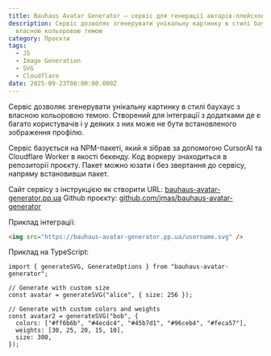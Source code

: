 ```yaml
---
title: Bauhaus Avatar Generator – сервіс для генерації автарів-плейсхолдерів
description: Сервіс дозволяє згенерувати унікальну картинку в стилі баухаус з
  власною кольоровою темою
category: Проєкти
tags:
  - JS
  - Image Generation
  - SVG
  - Cloudflare
date: 2025-09-23T00:00:00.000Z
---
```

Сервіс дозволяє згенерувати унікальну картинку в стилі баухаус з власною кольоровою темою. Створений для інтеграції з додатками де є багато користувачів і у деяких з них може не бути встановленого зображення профілю.

Сервіс базується на NPM-пакеті, який я зібрав за допомогою CursorAI та Cloudflare Worker в якості бекенду. Код воркеру знаходиться в репозиторії проєкту. Пакет можно юзати і без звертання до сервісу, напряму встановивши пакет.

Сайт сервісу з інструкцією як створити URL: [bauhaus-avatar-generator.pp.ua](https://bauhaus-avatar-generator.pp.ua)
Github проєкту: [github.com/jmas/bauhaus-avatar-generator](https://github.com/jmas/bauhaus-avatar-generator)

Приклад інтеграції:
```html
<img src="https://bauhaus-avatar-generator.pp.ua/username.svg" />
```

Приклад на TypeScript:
```tsx
import { generateSVG, GenerateOptions } from "bauhaus-avatar-generator";

// Generate with custom size
const avatar = generateSVG("alice", { size: 256 });

// Generate with custom colors and weights
const avatar2 = generateSVG("bob", {
  colors: ["#ff6b6b", "#4ecdc4", "#45b7d1", "#96ceb4", "#feca57"],
  weights: [30, 25, 20, 15, 10],
  size: 300,
});
```